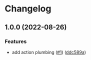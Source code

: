 # Changelog

## 1.0.0 (2022-08-26)


### Features

* add action plumbing ([#1](https://github.com/stordco/actions-pr-title/issues/1)) ([ddc589a](https://github.com/stordco/actions-pr-title/commit/ddc589a955ba0cbc521911d3db51f299c1d8feea))
